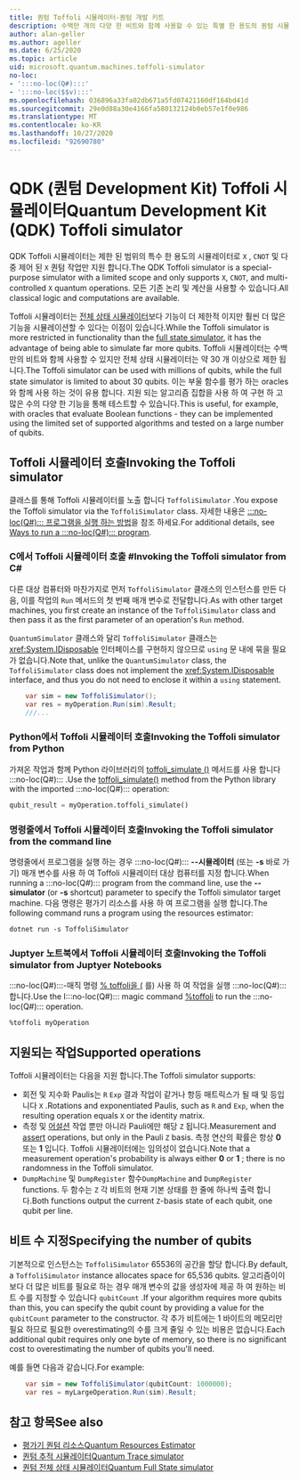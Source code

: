 ```yaml
---
title: 퀀텀 Toffoli 시뮬레이터-퀀텀 개발 키트
description: 수백만 개의 다양 한 비트와 함께 사용할 수 있는 특별 한 용도의 퀀텀 시뮬레이터 인 Microsoft QDK Toffoli 시뮬레이터에 대해 알아봅니다.
author: alan-geller
ms.author: ageller
ms.date: 6/25/2020
ms.topic: article
uid: microsoft.quantum.machines.toffoli-simulator
no-loc:
- ':::no-loc(Q#):::'
- ':::no-loc($$v):::'
ms.openlocfilehash: 036896a33fa02db671a5fd07421160df164bd41d
ms.sourcegitcommit: 29e0d88a30e4166fa580132124b0eb57e1f0e986
ms.translationtype: MT
ms.contentlocale: ko-KR
ms.lasthandoff: 10/27/2020
ms.locfileid: "92690780"
---
```

# <a name="quantum-development-kit-qdk-toffoli-simulator"></a><span data-ttu-id="d7e59-103">QDK (퀀텀 Development Kit) Toffoli 시뮬레이터</span><span class="sxs-lookup"><span data-stu-id="d7e59-103">Quantum Development Kit (QDK) Toffoli simulator</span></span>

<span data-ttu-id="d7e59-104">QDK Toffoli 시뮬레이터는 제한 된 범위의 특수 한 용도의 시뮬레이터로 `X` , `CNOT` 및 다중 제어 된 `X` 퀀텀 작업만 지원 합니다.</span><span class="sxs-lookup"><span data-stu-id="d7e59-104">The QDK Toffoli simulator is a special-purpose simulator with a limited scope and only supports `X`, `CNOT`, and multi-controlled `X` quantum operations.</span></span> <span data-ttu-id="d7e59-105">모든 기존 논리 및 계산을 사용할 수 있습니다.</span><span class="sxs-lookup"><span data-stu-id="d7e59-105">All classical logic and computations are available.</span></span>

<span data-ttu-id="d7e59-106">Toffoli 시뮬레이터는 [전체 상태 시뮬레이터](xref:microsoft.quantum.machines.full-state-simulator)보다 기능이 더 제한적 이지만 훨씬 더 많은 기능을 시뮬레이션할 수 있다는 이점이 있습니다.</span><span class="sxs-lookup"><span data-stu-id="d7e59-106">While the Toffoli simulator is more restricted in functionality than the [full state simulator](xref:microsoft.quantum.machines.full-state-simulator), it has the advantage of being able to simulate far more qubits.</span></span> <span data-ttu-id="d7e59-107">Toffoli 시뮬레이터는 수백만의 비트와 함께 사용할 수 있지만 전체 상태 시뮬레이터는 약 30 개 이상으로 제한 됩니다.</span><span class="sxs-lookup"><span data-stu-id="d7e59-107">The Toffoli simulator can be used with millions of qubits, while the full state simulator is limited to about 30 qubits.</span></span> <span data-ttu-id="d7e59-108">이는 부울 함수를 평가 하는 oracles와 함께 사용 하는 것이 유용 합니다. 지원 되는 알고리즘 집합을 사용 하 여 구현 하 고 많은 수의 다양 한 기능을 통해 테스트할 수 있습니다.</span><span class="sxs-lookup"><span data-stu-id="d7e59-108">This is useful, for example, with oracles that evaluate Boolean functions - they can be implemented using the limited set of supported algorithms and tested on a large number of qubits.</span></span>

## <a name="invoking-the-toffoli-simulator"></a><span data-ttu-id="d7e59-109">Toffoli 시뮬레이터 호출</span><span class="sxs-lookup"><span data-stu-id="d7e59-109">Invoking the Toffoli simulator</span></span>

<span data-ttu-id="d7e59-110">클래스를 통해 Toffoli 시뮬레이터를 노출 합니다 `ToffoliSimulator` .</span><span class="sxs-lookup"><span data-stu-id="d7e59-110">You expose the Toffoli simulator via the `ToffoliSimulator` class.</span></span> <span data-ttu-id="d7e59-111">자세한 내용은 [ :::no-loc(Q#)::: 프로그램을 실행 하는 방법](xref:microsoft.quantum.guide.host-programs)을 참조 하세요.</span><span class="sxs-lookup"><span data-stu-id="d7e59-111">For additional details, see [Ways to run a :::no-loc(Q#)::: program](xref:microsoft.quantum.guide.host-programs).</span></span>

### <a name="invoking-the-toffoli-simulator-from-c"></a><span data-ttu-id="d7e59-112">C에서 Toffoli 시뮬레이터 호출 #</span><span class="sxs-lookup"><span data-stu-id="d7e59-112">Invoking the Toffoli simulator from C#</span></span>

<span data-ttu-id="d7e59-113">다른 대상 컴퓨터와 마찬가지로 먼저 `ToffoliSimulator` 클래스의 인스턴스를 만든 다음, 이를 작업의 `Run` 메서드의 첫 번째 매개 변수로 전달합니다.</span><span class="sxs-lookup"><span data-stu-id="d7e59-113">As with other target machines, you first create an instance of the `ToffoliSimulator` class and then pass it as the first parameter of an operation's `Run` method.</span></span>

<span data-ttu-id="d7e59-114">`QuantumSimulator` 클래스와 달리 `ToffoliSimulator` 클래스는 <xref:System.IDisposable> 인터페이스를 구현하지 않으므로 `using` 문 내에 묶을 필요가 없습니다.</span><span class="sxs-lookup"><span data-stu-id="d7e59-114">Note that, unlike the `QuantumSimulator` class, the `ToffoliSimulator` class does not implement the <xref:System.IDisposable> interface, and thus you do not need to enclose it within a `using` statement.</span></span>

```csharp
    var sim = new ToffoliSimulator();
    var res = myOperation.Run(sim).Result;
    ///...
```

### <a name="invoking-the-toffoli-simulator-from-python"></a><span data-ttu-id="d7e59-115">Python에서 Toffoli 시뮬레이터 호출</span><span class="sxs-lookup"><span data-stu-id="d7e59-115">Invoking the Toffoli simulator from Python</span></span>

<span data-ttu-id="d7e59-116">가져온 작업과 함께 Python 라이브러리의 [toffoli_simulate ()](https://docs.microsoft.com/python/qsharp-core/qsharp.loader.qsharpcallable) 메서드를 사용 합니다 :::no-loc(Q#)::: .</span><span class="sxs-lookup"><span data-stu-id="d7e59-116">Use the [toffoli_simulate()](https://docs.microsoft.com/python/qsharp-core/qsharp.loader.qsharpcallable) method from the Python library with the imported :::no-loc(Q#)::: operation:</span></span>

```python
qubit_result = myOperation.toffoli_simulate()
```

### <a name="invoking-the-toffoli-simulator-from-the-command-line"></a><span data-ttu-id="d7e59-117">명령줄에서 Toffoli 시뮬레이터 호출</span><span class="sxs-lookup"><span data-stu-id="d7e59-117">Invoking the Toffoli simulator from the command line</span></span>

<span data-ttu-id="d7e59-118">명령줄에서 프로그램을 실행 하는 경우 :::no-loc(Q#)::: **--시뮬레이터** (또는 **-s** 바로 가기) 매개 변수를 사용 하 여 Toffoli 시뮬레이터 대상 컴퓨터를 지정 합니다.</span><span class="sxs-lookup"><span data-stu-id="d7e59-118">When running a :::no-loc(Q#)::: program from the command line, use the **--simulator** (or **-s** shortcut) parameter to specify the Toffoli simulator target machine.</span></span> <span data-ttu-id="d7e59-119">다음 명령은 평가기 리소스를 사용 하 여 프로그램을 실행 합니다.</span><span class="sxs-lookup"><span data-stu-id="d7e59-119">The following command runs a program using the resources estimator:</span></span> 

```dotnetcli
dotnet run -s ToffoliSimulator
```

### <a name="invoking-the-toffoli-simulator-from-juptyer-notebooks"></a><span data-ttu-id="d7e59-120">Juptyer 노트북에서 Toffoli 시뮬레이터 호출</span><span class="sxs-lookup"><span data-stu-id="d7e59-120">Invoking the Toffoli simulator from Juptyer Notebooks</span></span>

<span data-ttu-id="d7e59-121">:::no-loc(Q#):::-매직 명령 [% toffoli을 (](xref:microsoft.quantum.iqsharp.magic-ref.toffoli) 를) 사용 하 여 작업을 실행 :::no-loc(Q#)::: 합니다.</span><span class="sxs-lookup"><span data-stu-id="d7e59-121">Use the I:::no-loc(Q#)::: magic command [%toffoli](xref:microsoft.quantum.iqsharp.magic-ref.toffoli) to run the :::no-loc(Q#)::: operation.</span></span>

```
%toffoli myOperation
```

## <a name="supported-operations"></a><span data-ttu-id="d7e59-122">지원되는 작업</span><span class="sxs-lookup"><span data-stu-id="d7e59-122">Supported operations</span></span>

<span data-ttu-id="d7e59-123">Toffoli 시뮬레이터는 다음을 지원 합니다.</span><span class="sxs-lookup"><span data-stu-id="d7e59-123">The Toffoli simulator supports:</span></span>

* <span data-ttu-id="d7e59-124">회전 및 지수화 Paulis는 `R` `Exp` 결과 작업이 같거나 항등 매트릭스가 될 때 및 등입니다 `X` .</span><span class="sxs-lookup"><span data-stu-id="d7e59-124">Rotations and exponentiated Paulis, such as `R` and `Exp`, when the resulting operation equals `X` or the identity matrix.</span></span>
* <span data-ttu-id="d7e59-125">측정 및 [어설션](xref:Microsoft.Quantum.Diagnostics.AssertMeasurement) 작업 뿐만 아니라 Pauli에만 해당 `Z` 됩니다.</span><span class="sxs-lookup"><span data-stu-id="d7e59-125">Measurement and [assert](xref:Microsoft.Quantum.Diagnostics.AssertMeasurement) operations, but only in the Pauli `Z` basis.</span></span> <span data-ttu-id="d7e59-126">측정 연산의 확률은 항상 **0** 또는 **1** 입니다. Toffoli 시뮬레이터에는 임의성이 없습니다.</span><span class="sxs-lookup"><span data-stu-id="d7e59-126">Note that a measurement operation's probability is always either **0** or **1** ; there is no randomness in the Toffoli simulator.</span></span>
* <span data-ttu-id="d7e59-127">`DumpMachine` 및 `DumpRegister` 함수</span><span class="sxs-lookup"><span data-stu-id="d7e59-127">`DumpMachine` and `DumpRegister` functions.</span></span>
<span data-ttu-id="d7e59-128">두 함수는 `Z` 각 비트의 현재 기본 상태를 한 줄에 하나씩 출력 합니다.</span><span class="sxs-lookup"><span data-stu-id="d7e59-128">Both functions output the current `Z`-basis state of each qubit, one qubit per line.</span></span>

## <a name="specifying-the-number-of-qubits"></a><span data-ttu-id="d7e59-129">비트 수 지정</span><span class="sxs-lookup"><span data-stu-id="d7e59-129">Specifying the number of qubits</span></span>

<span data-ttu-id="d7e59-130">기본적으로 인스턴스는 `ToffoliSimulator` 65536의 공간을 할당 합니다.</span><span class="sxs-lookup"><span data-stu-id="d7e59-130">By default, a `ToffoliSimulator` instance allocates space for 65,536 qubits.</span></span>
<span data-ttu-id="d7e59-131">알고리즘이이 보다 더 많은 비트를 필요로 하는 경우 매개 변수의 값을 생성자에 제공 하 여 원하는 비트 수를 지정할 수 있습니다 `qubitCount` .</span><span class="sxs-lookup"><span data-stu-id="d7e59-131">If your algorithm requires more qubits than this, you can specify the qubit count by providing a value for the `qubitCount` parameter to the constructor.</span></span>
<span data-ttu-id="d7e59-132">각 추가 비트에는 1 바이트의 메모리만 필요 하므로 필요한 overestimating의 수를 크게 줄일 수 있는 비용은 없습니다.</span><span class="sxs-lookup"><span data-stu-id="d7e59-132">Each additional qubit requires only one byte of memory, so there is no significant cost to overestimating the number of qubits you'll need.</span></span>

<span data-ttu-id="d7e59-133">예를 들면 다음과 같습니다.</span><span class="sxs-lookup"><span data-stu-id="d7e59-133">For example:</span></span>

```csharp
    var sim = new ToffoliSimulator(qubitCount: 1000000);
    var res = myLargeOperation.Run(sim).Result;
```

## <a name="see-also"></a><span data-ttu-id="d7e59-134">참고 항목</span><span class="sxs-lookup"><span data-stu-id="d7e59-134">See also</span></span>

- [<span data-ttu-id="d7e59-135">평가기 퀀텀 리소스</span><span class="sxs-lookup"><span data-stu-id="d7e59-135">Quantum Resources Estimator</span></span>](xref:microsoft.quantum.machines.resources-estimator)
- [<span data-ttu-id="d7e59-136">퀀텀 추적 시뮬레이터</span><span class="sxs-lookup"><span data-stu-id="d7e59-136">Quantum Trace simulator</span></span>](xref:microsoft.quantum.machines.qc-trace-simulator.intro)
- [<span data-ttu-id="d7e59-137">퀀텀 전체 상태 시뮬레이터</span><span class="sxs-lookup"><span data-stu-id="d7e59-137">Quantum Full State simulator</span></span>](xref:microsoft.quantum.machines.full-state-simulator) 